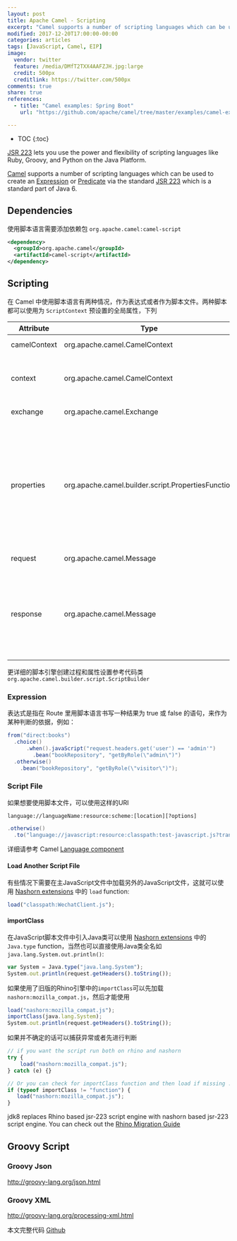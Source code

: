 ```yaml
---
layout: post
title: Apache Camel - Scripting
excerpt: "Camel supports a number of scripting languages which can be used to create an Expression or Predicate via the standard JSR 223 which is a standard part of Java 6."
modified: 2017-12-20T17:00:00-00:00
categories: articles
tags: [JavaScript, Camel, EIP]
image:
  vendor: twitter
  feature: /media/DMfT2TXX4AAFZJH.jpg:large
  credit: 500px
  creditlink: https://twitter.com/500px
comments: true
share: true
references:
  - title: "Camel examples: Spring Boot"
    url: "https://github.com/apache/camel/tree/master/examples/camel-example-spring-boot"

---
```


* TOC
{:toc}

[JSR 223][jsr223] lets you use the power and flexibility of scripting languages like Ruby, Groovy, and Python on the Java Platform.

[Camel][camel-scripting] supports a number of scripting languages which can be used to create an [Expression][camel-expression] or [Predicate][camel-predicate] via the standard [JSR 223][jsr223] which is a standard part of Java 6.


## Dependencies

使用脚本语言需要添加依赖包 `org.apache.camel:camel-script`

```xml
<dependency>
  <groupId>org.apache.camel</groupId>
  <artifactId>camel-script</artifactId>
</dependency>
```

## Scripting

在 Camel 中使用脚本语言有两种情况，作为表达式或者作为脚本文件。两种脚本都可以使用为 `ScriptContext` 预设置的全局属性，下列

| Attribute | Type | Value |
| --------- | ---- | ----- |
|camelContext| org.apache.camel.CamelContext | The Camel Context. |
|context| org.apache.camel.CamelContext | The Camel Context (cannot be used in groovy).|
|exchange| org.apache.camel.Exchange | The current Exchange. |
|properties| org.apache.camel.builder.script.PropertiesFunction | Camel 2.9: Function with a resolve method to make it easier to use Camels Properties component from scripts. See further below for example. |
|request| org.apache.camel.Message | The IN message. |
|response| org.apache.camel.Message | **Deprecated**: The OUT message. The OUT message is null by default. Use the IN message instead.|

更详细的脚本引擎创建过程和属性设置参考代码类
`org.apache.camel.builder.script.ScriptBuilder`

### Expression
表达式是指在 Route 里用脚本语言书写一种结果为 true 或 false 的语句，来作为某种判断的依据，例如：

```java
from("direct:books")
  .choice()
      .when().javaScript("request.headers.get('user') == 'admin'")
      	.bean("bookRepository", "getByRole(\"admin\")")
  .otherwise()
  	.bean("bookRepository", "getByRole(\"visitor\")");
```

### Script File
如果想要使用脚本文件，可以使用这样的URI

`language://languageName:resource:scheme:[location][?options]`

```java
.otherwise()
  .to("language://javascript:resource:classpath:test-javascript.js?transform=false");
```

详细请参考 Camel [Language component](http://camel.apache.org/language.html)

#### Load Another Script File
有些情况下需要在主JavaScript文件中加载另外的JavaScript文件，这就可以使用 [Nashorn extensions](https://wiki.openjdk.java.net/display/Nashorn/Nashorn+extensions) 中的 `load` function:

```javascript
load("classpath:WechatClient.js");
```

#### importClass

在JavaScript脚本文件中引入Java类可以使用 [Nashorn extensions](https://wiki.openjdk.java.net/display/Nashorn/Nashorn+extensions) 中的 `Java.type` function，当然也可以直接使用Java类全名如`java.lang.System.out.println()`:

```javascript
var System = Java.type("java.lang.System");
System.out.println(request.getHeaders().toString());
```

如果使用了旧版的Rhino引擎中的`importClass`可以先加载 `nashorn:mozilla_compat.js`，然后才能使用

```javascript
load("nashorn:mozilla_compat.js");
importClass(java.lang.System);
System.out.println(request.getHeaders().toString());
```

如果并不确定的话可以捕获异常或者先进行判断

```javascript
// if you want the script run both on rhino and nashorn
try {
    load("nashorn:mozilla_compat.js");
} catch (e) {}

// Or you can check for importClass function and then load if missing ...
if (typeof importClass != "function") {
   load("nashorn:mozilla_compat.js");
}
```

jdk8 replaces Rhino based jsr-223 script engine with nashorn based jsr-223 script engine. You can check out the [Rhino Migration Guide](https://wiki.openjdk.java.net/display/Nashorn/Rhino+Migration+Guide)

## Groovy Script

### Groovy Json
http://groovy-lang.org/json.html

### Groovy XML
http://groovy-lang.org/processing-xml.html

本文完整代码 [Github](https://github.com/tiven-wang/EIP-Camel/tree/scripting)



[jsr223]:https://www.jcp.org/en/jsr/detail?id=223
[camel-expression]:http://camel.apache.org/expression.html
[camel-predicate]:http://camel.apache.org/predicate.html
[camel-scripting]:http://camel.apache.org/scripting-languages.html
